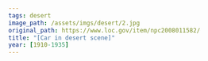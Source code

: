 ```yaml
---
tags: desert
image_path: /assets/imgs/desert/2.jpg
original_path: https://www.loc.gov/item/npc2008011582/
title: "[Car in desert scene]"
year: [1910-1935]
---
```



